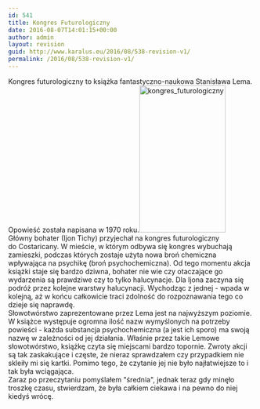 ```yaml
---
id: 541
title: Kongres Futurologiczny
date: 2016-08-07T14:01:15+00:00
author: admin
layout: revision
guid: http://www.karalus.eu/2016/08/538-revision-v1/
permalink: /2016/08/538-revision-v1/
---
```

Kongres futurologiczny to książka fantastyczno-naukowa Stanisława Lema. Opowieść została napisana w 1970 roku.[<img class="wp-image-539 size-medium alignleft" src="/blog/wp-content/uploads/2016/07/13699404_1073851772662429_1490767586_o.jpg?resize=176%2C300" alt="kongres_futurologiczny" width="176" height="300" srcset="/blog/wp-content/uploads/2016/07/13699404_1073851772662429_1490767586_o.jpg?resize=176%2C300 176w, /blog/wp-content/uploads/2016/07/13699404_1073851772662429_1490767586_o.jpg?resize=599%2C1024 599w, /blog/wp-content/uploads/2016/07/13699404_1073851772662429_1490767586_o.jpg?w=720 720w" sizes="(max-width: 176px) 100vw, 176px" data-recalc-dims="1" />](/blog/wp-content/uploads/2016/07/13699404_1073851772662429_1490767586_o.jpg)  
Główny bohater (Ijon Tichy) przyjechał na kongres futurologiczny do Costaricany. W mieście, w którym odbywa się kongres wybuchają zamieszki, podczas których zostaje użyta nowa broń chemiczna wpływająca na psychikę (broń psychochemiczna). Od tego momentu akcja książki staje się bardzo dziwna, bohater nie wie czy otaczające go wydarzenia są prawdziwe czy to tylko halucynacje. Dla Ijona zaczyna się podróż przez kolejne warstwy halucynacji. Wychodząc z jednej - wpada w kolejną, aż w końcu całkowicie traci zdolność do rozpoznawania tego co dzieje się naprawdę.  
Słowotwórstwo zaprezentowane przez Lema jest na najwyższym poziomie. W książce występuje ogromna ilość nazw wymyślonych na potrzeby powieści - każda substancja psychochemiczna (a jest ich sporo) ma swoją nazwę w zależności od jej działania. Właśnie przez takie Lemowe słowotwórstwo, książkę czyta się miejscami bardzo topornie. Zwroty akcji są tak zaskakujące i częste, że nieraz sprawdzałem czy przypadkiem nie skleiły mi się kartki. Pomimo tego, że czytanie jej nie było najłatwiejsze to i tak była wciągająca.  
Zaraz po przeczytaniu pomyślałem "średnia", jednak teraz gdy minęło troszkę czasu, stwierdzam, że była całkiem ciekawa i na pewno do niej kiedyś wrócę.